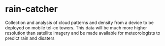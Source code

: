 # rain-catcher
Collection and analysis of cloud patterns and density from a device to be deployed on mobile tel-co towers. This data will be much more higher resolution than satellite imagery and be made available for meteorologists to predict rain and disaters
